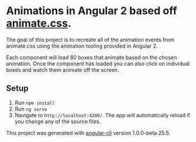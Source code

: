 # Animations in Angular 2 based off [animate.css](https://daneden.github.io/animate.css).

The goal of this project is to recreate all of the animation events from animate.css using the animation tooling provided in Angular 2.

Each component will load 80 boxes that animate based on the chosen animation. Once the component has loaded you can also click on individual boxes and watch them animate off the screen.

## Setup

1. Run `npm install`
2. Run `ng serve`
3. Navigate to `http://localhost:4200/`. The app will automatically reload if you change any of the source files.

This project was generated with [angular-cli](https://github.com/angular/angular-cli) version 1.0.0-beta.25.5.

